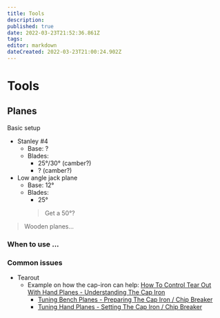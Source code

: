 ```yaml
---
title: Tools
description: 
published: true
date: 2022-03-23T21:52:36.861Z
tags: 
editor: markdown
dateCreated: 2022-03-23T21:00:24.902Z
---
```


# Tools

## Planes

Basic setup
* Stanley #4
  * Base: ?
  * Blades:
    * 25°/30° (camber?)
    * ? (camber?)
* Low angle jack plane
  * Base: 12°
  * Blades:
    * 25°
    > Get a 50°?

> Wooden planes...

### When to use ...

### Common issues

* Tearout
  * Example on how the cap-iron can help: [How To Control Tear Out With Hand Planes - Understanding The Cap Iron](https://www.youtube.com/watch?v=1bhh6kxXZOQ)
    * [Tuning Bench Planes - Preparing The Cap Iron / Chip Breaker](https://www.youtube.com/watch?v=fVfJxDFNinc)
    * [Tuning Hand Planes - Setting The Cap Iron / Chip Breaker](https://www.youtube.com/watch?v=xmDVa5cxq8w)

